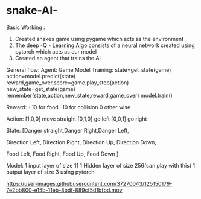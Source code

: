 # snake-AI-


Basic Working :
  1. Created snakes game using pygame which acts as the environment
  2. The deep -Q - Learning Algo consists of a neural network created using pytorch which acts as our model
  3. Created an agent that trains the AI
  
  General flow:
  Agent:
    Game
    Model
    Training:
      state=get_state(game)
      action=model.predict(state)
      reward,game_over,score=game.play_step(action)
      new_state=get_state(game)
      remember(state,action,new_state,reward,game_over)
      model.train()
      
      
      
  Reward:
    +10 for food
    -10 for collision
    0 other wise
  
  Action:
    [1,0,0] move straight
    [0,1,0] go left
    [0,0,1] go right
    
  State:
  [Danger straight,Danger Right,Danger Left,
  
   Direction Left,  Direction Right,  Direction Up,  Direction Down,
   
   Food Left, Food Right, Food Up, Food Down
  ]
  
  Model:
    1 input layer of size 11
    1 Hidden layer of size 256(can play with this)
    1 output layer of size 3
    using pytorch

https://user-images.githubusercontent.com/37270043/125150179-7e2bb800-e15b-11eb-8bdf-889cf5d1bfbd.mov
